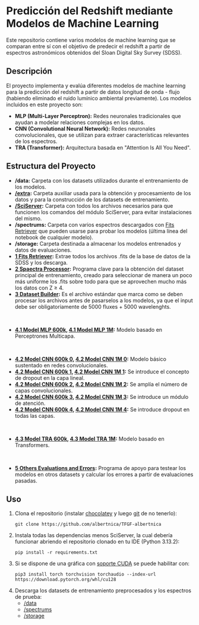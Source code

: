 # Predicción del Redshift mediante Modelos de Machine Learning

Este repositorio contiene varios modelos de machine learning que se comparan entre sí con el objetivo de predecir el redshift a partir de espectros astronómicos obtenidos del Sloan Digital Sky Survey (SDSS).

## Descripción

El proyecto implementa y evalúa diferentes modelos de machine learning para la predicción del redshift a partir de datos longitud de onda - flujo (habiendo eliminado el ruido lumínico ambiental previamente). Los modelos incluidos en este proyecto son:

- **MLP (Multi-Layer Perceptron):** Redes neuronales tradicionales que ayudan a modelar relaciones complejas en los datos.
- **CNN (Convolutional Neural Network):** Redes neuronales convolucionales, que se utilizan para extraer características relevantes de los espectros.
- **TRA (Transformer):** Arquitectura basada en "Attention Is All You Need".

## Estructura del Proyecto

- **/data:** Carpeta con los datasets utilizados durante el entrenamiento de los modelos.
- **[/extra](extra):** Carpeta auxiliar usada para la obtención y procesamiento de los datos y para la construcción de los datasets de entrenamiento.
- **[/SciServer](SciServer):** Carpeta con todos los archivos necesarios para que funcionen los comandos del módulo SciServer, para evitar instalaciones del mismo.
- **/spectrums:** Carpeta con varios espectros descargados con [Fits Retriever](<Fits Retriever.ipynb>) que pueden usarse para probar los modelos (última línea del notebook de cualquier modelo).
- **/storage:** Carpeta destinada a almacenar los modelos entrenados y datos de evaluaciones.
- **[1 Fits Retriever](<1 Fits Retriever.ipynb>):** Extrae todos los archivos .fits de la base de datos de la SDSS y los descarga.
- **[2 Spaectra Processor](<2 Spectra Processor.ipynb>):** Programa clave para la obtención del dataset principal de entrenamiento, creado para seleccionar de manera un poco más uniforme los .fits sobre todo para que se aprovechen mucho más los datos con Z ≥ 4.
- **[3 Dataset Builder](<3 Dataset Builder.ipynb>):** Es el archivo estándar que marca como se deben procesar los archivos antes de pasarselos a los modelos, ya que el input debe ser obligatoriamente de 5000 fluxes + 5000 wavelenghts.

<br />

- **[4.1 Model MLP 600k](<4.1 Model MLP 600k.ipynb>), [4.1 Model MLP 1M](<4.1 Model MLP 1M.ipynb>):** Modelo basado en Perceptrones Multicapa.

<br />

- **[4.2 Model CNN 600k 0](<4.2 Model CNN 600k 0.ipynb>), [4.2 Model CNN 1M 0](<4.2 Model CNN 1M 0.ipynb>):** Modelo básico sustentado en redes convolucionales.
- **[4.2 Model CNN 600k 1](<4.2 Model CNN 600k 1.ipynb>), [4.2 Model CNN 1M 1](<4.2 Model CNN 1M 1.ipynb>):** Se introduce el concepto de dropout en la capa lineal.
- **[4.2 Model CNN 600k 2](<4.2 Model CNN 600k 2.ipynb>), [4.2 Model CNN 1M 2](<4.2 Model CNN 1M 2.ipynb>):** Se amplía el número de capas convolucionales.
- **[4.2 Model CNN 600k 3](<4.2 Model CNN 600k 3.ipynb>), [4.2 Model CNN 1M 3](<4.2 Model CNN 1M 3.ipynb>):** Se introduce un módulo de atención.
- **[4.2 Model CNN 600k 4](<4.2 Model CNN 600k 4.ipynb>), [4.2 Model CNN 1M 4](<4.2 Model CNN 1M 4.ipynb>):** Se introduce dropout en todas las capas.

<br />

- **[4.3 Model TRA 600k](<4.3 Model TRA 600k.ipynb>), [4.3 Model TRA 1M](<4.3 Model TRA 1M.ipynb>):** Modelo basado en Transformers.

<br />

- **[5 Others Evaluations and Errors](<5 Others Evaluations and Errors.ipynb>):** Programa de apoyo para testear los modelos en otros datasets y calcular los errores a partir de evaluaciones pasadas.

## Uso

1. Clona el repositorio (instalar [chocolatey](https://chocolatey.org/install) y luego [git](https://community.chocolatey.org/packages/Git) de no tenerlo):
   ```
   git clone https://github.com/albertnica/TFGF-albertnica
   ```
2. Instala todas las dependencias menos SciServer, la cual debería funcionar abriendo el repositorio clonado en tu IDE (Python 3.13.2):
   ```
   pip install -r requirements.txt
   ```
3. Si se dispone de una gráfica con [soporte CUDA](https://developer.nvidia.com/cuda-gpus) se puede habilitar con:
   ```
   pip3 install torch torchvision torchaudio --index-url https://download.pytorch.org/whl/cu128
   ```
4. Descarga los datasets de entrenamiento preprocesados y los espectros de prueba:
   - [/data](https://unioviedo-my.sharepoint.com/:f:/g/personal/uo284776_uniovi_es/EiifkyAiWZ9HqcUwLZppl-4BypXdYoWkSBb3XhzWpCAhqw?e=Zl62pY)
   - [/spectrums](https://unioviedo-my.sharepoint.com/:f:/g/personal/uo284776_uniovi_es/EhBzxXiQb2pOuGz-wNQrxUwBxq-gw6r4Nu20r6s61r3LSg?e=C3JDgY)
   - [/storage](https://unioviedo-my.sharepoint.com/:f:/g/personal/uo284776_uniovi_es/EsZm738_E2FKoC7dOV0W8hIB3JHfctzO4ZNtGTlCgmFDTg?e=Sc1KSx)